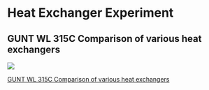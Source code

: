 # Heat Exchanger Experiment

## GUNT WL 315C Comparison of various heat exchangers

![](https://www.gunt.de/images/datasheet/1495/WL-315C-Comparison-of-various-heat-exchangers-gunt-1495-zeichnung.jpg)

[GUNT WL 315C Comparison of various heat exchangers](https://www.gunt.de/en/products/comparison-of-various-heat-exchangers/060.315C0/wl315c/glct-1:pa-148:pr-1495)
